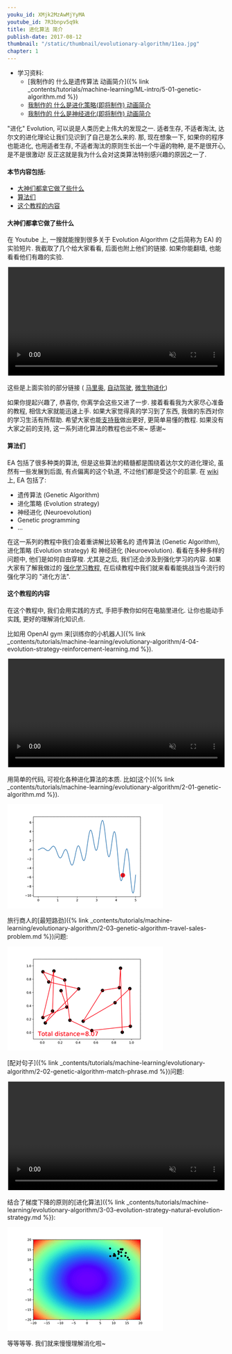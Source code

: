 ```yaml
---
youku_id: XMjk2MzAwMjYyMA
youtube_id: 7R3bnpv5q9k
title: 进化算法 简介
publish-date: 2017-08-12
thumbnail: "/static/thumbnail/evolutionary-algorithm/11ea.jpg"
chapter: 1
---
```



* 学习资料:
  * [我制作的 什么是遗传算法 动画简介]({% link _contents/tutorials/machine-learning/ML-intro/5-01-genetic-algorithm.md %})
  * [我制作的 什么是进化策略(即将制作) 动画简介](#)
  * [我制作的 什么是神经进化(即将制作) 动画简介](#)

"进化" Evolution, 可以说是人类历史上伟大的发现之一. 适者生存, 不适者淘汰, 达尔文的进化理论让我们见识到了自己是怎么来的.
那, 现在想象一下, 如果你的程序也能进化, 也用适者生存, 不适者淘汰的原则生长出一个牛逼的物种,
是不是很开心, 是不是很激动! 反正这就是我为什么会对这类算法特别感兴趣的原因之一了.


#### 本节内容包括:

* [大神们都拿它做了些什么](#examples)
* [算法们](#algorithms)
* [这个教程的内容](#tutorial)

<h4 class="tut-h4-pad" id="examples">大神们都拿它做了些什么</h4>

在 Youtube 上, 一搜就能搜到很多关于 Evolution Algorithm (之后简称为 EA) 的实验短片.
我截取了几个给大家看看, 后面也附上他们的链接. 如果你能翻墙, 也能看看他们有趣的实验.

<div align="center">
<video width="500" controls loop autoplay muted>
  <source src="/static/results/evolutionary-algorithm/4-1-0.mp4" type="video/mp4">
  Your browser does not support HTML5 video.
</video>
</div>

这些是上面实验的部分链接 ( [马里奥](https://www.youtube.com/watch?v=qv6UVOQ0F44), [自动驾驶](https://www.youtube.com/watch?v=5lJuEW-5vr8&t=109s),
 [微生物进化](https://www.youtube.com/watch?v=2kupe2ZKK58))

如果你提起兴趣了, 恭喜你, 你离学会这些又进了一步. 接着看看我为大家尽心准备的教程,
相信大家就能迅速上手. 如果大家觉得真的学习到了东西, 我做的东西对你的学习生活有所帮助.
希望大家也能[支持我](https://morvanzhou.github.io/support/)做出更好, 更简单易懂的教程.
如果没有大家之前的支持, 这一系列进化算法的教程也出不来~ 感谢~

<h4 class="tut-h4-pad" id="algorithms">算法们</h4>

EA 包括了很多种类的算法, 但是这些算法的精髓都是围绕着达尔文的进化理论, 虽然有一些发展到后面, 有点偏离的这个轨道, 不过他们都是受这个的启蒙.
在 [wiki](https://en.wikipedia.org/wiki/Evolutionary_algorithm)上, EA 包括了:

* 遗传算法 (Genetic Algorithm)
* 进化策略 (Evolution strategy)
* 神经进化 (Neuroevolution)
* Genetic programming
* ...

在这一系列的教程中我们会着重讲解比较著名的 遗传算法 (Genetic Algorithm), 进化策略 (Evolution strategy) 和
神经进化 (Neuroevolution). 看看在多种多样的问题中, 他们是如何自由穿梭.
尤其是之后, 我们还会涉及到强化学习的内容. 如果大家有了解我做过的 [强化学习教程](https://morvanzhou.github.io/tutorials/machine-learning/reinforcement-learning/),
在后续教程中我们就来看看能挑战当今流行的强化学习的 "进化方法".

<h4 class="tut-h4-pad" id="tutorial">这个教程的内容</h4>

在这个教程中, 我们会用实践的方式, 手把手教你如何在电脑里进化. 让你也能动手实践, 更好的理解消化知识点.

比如用 OpenAI gym 来[训练你的小机器人]({% link _contents/tutorials/machine-learning/evolutionary-algorithm/4-04-evolution-strategy-reinforcement-learning.md %}).

<div align="center">
<video width="500" controls loop autoplay muted>
  <source src="/static/results/evolutionary-algorithm/4-4-0.mp4" type="video/mp4">
  Your browser does not support HTML5 video.
</video>
</div>

用简单的代码, 可视化各种进化算法的本质. 比如[这个]({% link _contents/tutorials/machine-learning/evolutionary-algorithm/2-01-genetic-algorithm.md %}).

<img class="course-image" src="/static/results/evolutionary-algorithm/2-1-0.gif">

旅行商人的[最短路劲]({% link _contents/tutorials/machine-learning/evolutionary-algorithm/2-03-genetic-algorithm-travel-sales-problem.md %})问题:

<img class="course-image" src="/static/results/evolutionary-algorithm/2-3-0.gif">

[配对句子]({% link _contents/tutorials/machine-learning/evolutionary-algorithm/2-02-genetic-algorithm-match-phrase.md %})问题:

<div align="center">
<video width="500" controls loop autoplay muted>
  <source src="/static/results/evolutionary-algorithm/2-2-0.mp4" type="video/mp4">
  Your browser does not support HTML5 video.
</video>
</div>

结合了梯度下降的原则的[进化算法]({% link _contents/tutorials/machine-learning/evolutionary-algorithm/3-03-evolution-strategy-natural-evolution-strategy.md %}):

<img class="course-image" src="/static/results/evolutionary-algorithm/3-3-0.gif">

等等等等. 我们就来慢慢理解消化啦~